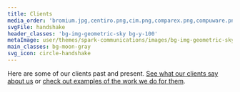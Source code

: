 ```yaml
---
title: Clients
media_order: 'bromium.jpg,centiro.png,cim.png,comparex.png,compuware.png,couchbase.png,d-link.png,dynatrace.png,elsevier.png,fruition.png,guavus.jpg,hcl.png,hostway.png,huntsman.png,ioactive.png,ipass.png,jda.jpg,motorola.png,mulesoft.png,parallels.jpg,persado.png,pistoia.png,quadient.png,retailpro.png,rsa.png,servion.png,turbonomic.png,ukisug.jpg,venafi.png,verizon.png,viasat.png,virtusa.png,wincor-nixdorf.png,Ivalua.jpg,PG879_Polymatica_logo_MASTER_aw.jpg'
svgFile: handshake
header_classes: 'bg-img-geometric-sky bg-y-100'
metaImage: user/themes/spark-communications/images/bg-img-geometric-sky.jpg
main_classes: bg-moon-gray
svg_icon: circle-handshake
---
```


Here are some of our clients past and present. [See what our clients say about us](/why-spark) or [check out examples of the work we do for them](/our-work).
